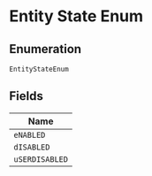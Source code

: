
# Entity State Enum

## Enumeration

`EntityStateEnum`

## Fields

| Name |
|  --- |
| `eNABLED` |
| `dISABLED` |
| `uSERDISABLED` |

